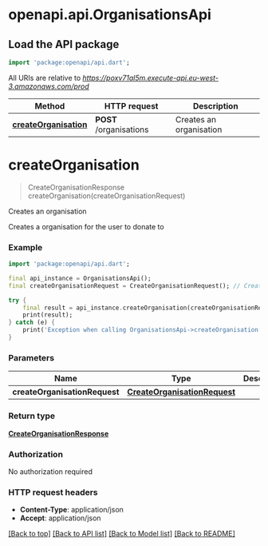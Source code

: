 # openapi.api.OrganisationsApi

## Load the API package
```dart
import 'package:openapi/api.dart';
```

All URIs are relative to *https://poxv71al5m.execute-api.eu-west-3.amazonaws.com/prod*

Method | HTTP request | Description
------------- | ------------- | -------------
[**createOrganisation**](OrganisationsApi.md#createorganisation) | **POST** /organisations | Creates an organisation


# **createOrganisation**
> CreateOrganisationResponse createOrganisation(createOrganisationRequest)

Creates an organisation

Creates a organisation for the user to donate to

### Example
```dart
import 'package:openapi/api.dart';

final api_instance = OrganisationsApi();
final createOrganisationRequest = CreateOrganisationRequest(); // CreateOrganisationRequest | 

try {
    final result = api_instance.createOrganisation(createOrganisationRequest);
    print(result);
} catch (e) {
    print('Exception when calling OrganisationsApi->createOrganisation: $e\n');
}
```

### Parameters

Name | Type | Description  | Notes
------------- | ------------- | ------------- | -------------
 **createOrganisationRequest** | [**CreateOrganisationRequest**](CreateOrganisationRequest.md)|  | 

### Return type

[**CreateOrganisationResponse**](CreateOrganisationResponse.md)

### Authorization

No authorization required

### HTTP request headers

 - **Content-Type**: application/json
 - **Accept**: application/json

[[Back to top]](#) [[Back to API list]](../README.md#documentation-for-api-endpoints) [[Back to Model list]](../README.md#documentation-for-models) [[Back to README]](../README.md)

